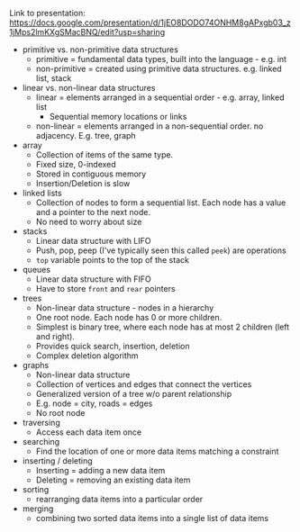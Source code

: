Link to presentation: https://docs.google.com/presentation/d/1jEO8DODO74ONHM8gAPxgb03_z1jMps2lmKXgSMacBNQ/edit?usp=sharing

-   primitive vs. non-primitive data structures
    -   primitive = fundamental data types, built into the language - e.g. int
    -   non-primitive = created using primitive data structures. e.g. linked list, stack
-   linear vs. non-linear data structures
    -   linear = elements arranged in a sequential order - e.g. array, linked list
        -   Sequential memory locations or links
    -   non-linear = elements arranged in a non-sequential order. no adjacency. E.g. tree, graph
-   array
    -   Collection of items of the same type.
    -   Fixed size, 0-indexed
    -   Stored in contiguous memory
    -   Insertion/Deletion is slow
-   linked lists
    -   Collection of nodes to form a sequential list. Each node has a value and a pointer to the next node.
    -   No need to worry about size
-   stacks
    -   Linear data structure with LIFO
    -   Push, pop, peep (I've typically seen this called `peek`) are operations
    -   `top` variable points to the top of the stack
-   queues
    -   Linear data structure with FIFO
    -   Have to store `front` and `rear` pointers
-   trees
    -   Non-linear data structure - nodes in a hierarchy
    -   One root node. Each node has 0 or more children.
    -   Simplest is binary tree, where each node has at most 2 children (left and right).
    -   Provides quick search, insertion, deletion
    -   Complex deletion algorithm
-   graphs
    -   Non-linear data structure
    -   Collection of vertices and edges that connect the vertices
    -   Generalized version of a tree w/o parent relationship
    -   E.g. node = city, roads = edges
    -   No root node
-   traversing
    -   Access each data item once
-   searching
    -   Find the location of one or more data items matching a constraint
-   inserting / deleting
    -   Inserting = adding a new data item
    -   Deleting = removing an existing data item
-   sorting
    -   rearranging data items into a particular order
-   merging
    -   combining two sorted data items into a single list of data items
